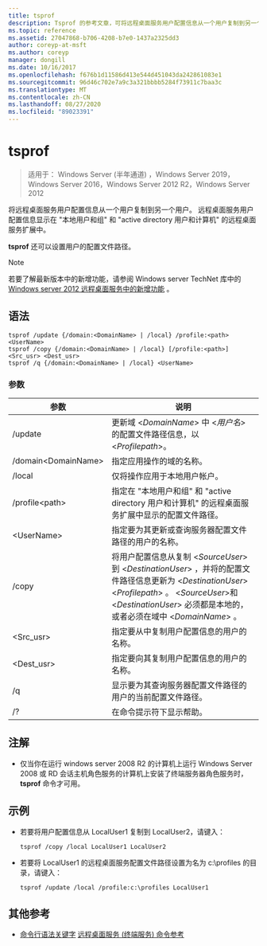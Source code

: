 ```yaml
---
title: tsprof
description: Tsprof 的参考文章，可将远程桌面服务用户配置信息从一个用户复制到另一个用户。
ms.topic: reference
ms.assetid: 27047868-b706-4208-b7e0-1437a2325dd3
author: coreyp-at-msft
ms.author: coreyp
manager: dongill
ms.date: 10/16/2017
ms.openlocfilehash: f676b1d11586d413e544d451043da242861083e1
ms.sourcegitcommit: 96d46c702e7a9c3a321bbbb5284f73911c7baa3c
ms.translationtype: MT
ms.contentlocale: zh-CN
ms.lasthandoff: 08/27/2020
ms.locfileid: "89023391"
---
```

# <a name="tsprof"></a>tsprof

> 适用于： Windows Server (半年通道) ，Windows Server 2019，Windows Server 2016，Windows Server 2012 R2，Windows Server 2012

将远程桌面服务用户配置信息从一个用户复制到另一个用户。
远程桌面服务用户配置信息显示在 "本地用户和组" 和 "active directory 用户和计算机" 的远程桌面服务扩展中。

**tsprof** 还可以设置用户的配置文件路径。

> [!NOTE]
> 若要了解最新版本中的新增功能，请参阅 Windows server TechNet 库中的 [Windows server 2012 远程桌面服务中的新增功能](/previous-versions/orphan-topics/ws.11/hh831527(v=ws.11)) 。

## <a name="syntax"></a>语法
```
tsprof /update {/domain:<DomainName> | /local} /profile:<path> <UserName>
tsprof /copy {/domain:<DomainName> | /local} [/profile:<path>] <Src_usr> <Dest_usr>
tsprof /q {/domain:<DomainName> | /local} <UserName>
```

### <a name="parameters"></a>参数
|参数|说明|
|-------|--------|
|/update|更新域 <*DomainName*> 中 <*用户名*> 的配置文件路径信息，以 <*Profilepath*>。|
|/domain\<DomainName>|指定应用操作的域的名称。|
|/local|仅将操作应用于本地用户帐户。|
|/profile\<path>|指定在 "本地用户和组" 和 "active directory 用户和计算机" 的远程桌面服务扩展中显示的配置文件路径。|
|\<UserName>|指定要为其更新或查询服务器配置文件路径的用户的名称。|
|/copy|将用户配置信息从复制 \<*SourceUser*> 到 \<*DestinationUser*> ，并将的配置文件路径信息更新为 \<*DestinationUser*> \<*Profilepath*> 。 \<*SourceUser*>和 \<*DestinationUser*> 必须都是本地的，或者必须在域中 \<*DomainName*> 。|
|\<Src_usr>|指定要从中复制用户配置信息的用户的名称。|
|\<Dest_usr>|指定要向其复制用户配置信息的用户的名称。|
|/q|显示要为其查询服务器配置文件路径的用户的当前配置文件路径。|
|/?|在命令提示符下显示帮助。|

## <a name="remarks"></a>注解
-   仅当你在运行 windows server 2008 R2 的计算机上运行 Windows Server 2008 或 RD 会话主机角色服务的计算机上安装了终端服务器角色服务时， **tsprof** 命令才可用。

## <a name="examples"></a>示例
-   若要将用户配置信息从 LocalUser1 复制到 LocalUser2，请键入：
    ```
    tsprof /copy /local LocalUser1 LocalUser2
    ```
-   若要将 LocalUser1 的远程桌面服务配置文件路径设置为名为 c:\profiles 的目录，请键入：
    ```
    tsprof /update /local /profile:c:\profiles LocalUser1
    ```

## <a name="additional-references"></a>其他参考
- [命令行语法关键字](command-line-syntax-key.md) 
[远程桌面服务 (终端服务) 命令参考](remote-desktop-services-terminal-services-command-reference.md)

